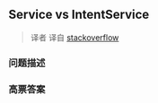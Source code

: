 ## Service vs IntentService

> 译者 译自 [stackoverflow](http://stackoverflow.com/questions/15524280/service-vs-intentservice) 

### 问题描述 

### 高票答案 

